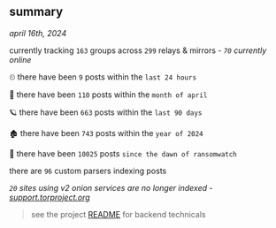
## summary
_april 16th, 2024_

currently tracking `163` groups across `299` relays & mirrors - _`70` currently online_

⏲ there have been `9` posts within the `last 24 hours`

🦈 there have been `110` posts within the `month of april`

🪐 there have been `663` posts within the `last 90 days`

🏚 there have been `743` posts within the `year of 2024`

🦕 there have been `10025` posts `since the dawn of ransomwatch`

there are `96` custom parsers indexing posts

_`20` sites using v2 onion services are no longer indexed - [support.torproject.org](https://support.torproject.org/onionservices/v2-deprecation/)_

> see the project [README](https://github.com/joshhighet/ransomwatch#ransomwatch--) for backend technicals
